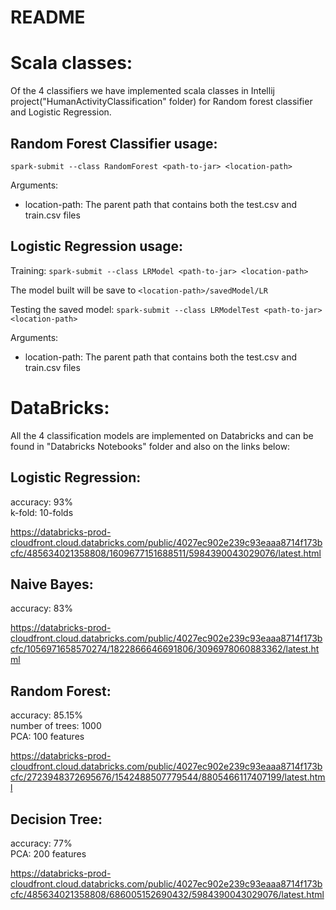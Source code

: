 README
======

Scala classes:
==============

Of the 4 classifiers we have implemented scala classes in Intellij project("HumanActivityClassification" folder) for Random forest classifier and Logistic Regression.

Random Forest Classifier usage:
-------------------------------

`spark-submit --class RandomForest <path-to-jar> <location-path>`

Arguments:
- location-path: The parent path that contains both the test.csv and train.csv files

Logistic Regression usage:
--------------------------

Training:
`spark-submit --class LRModel <path-to-jar> <location-path>`

The model built will be save to `<location-path>/savedModel/LR`

Testing the saved model:
`spark-submit --class LRModelTest <path-to-jar> <location-path>`

Arguments:
- location-path: The parent path that contains both the test.csv and train.csv files

DataBricks:
===========

All the 4 classification models are implemented on Databricks and can be found in "Databricks Notebooks" folder and also on the links below:

Logistic Regression:
--------------------
accuracy: 93% \
k-fold: 10-folds

https://databricks-prod-cloudfront.cloud.databricks.com/public/4027ec902e239c93eaaa8714f173bcfc/485634021358808/1609677151688511/5984390043029076/latest.html

Naive Bayes:
------------
accuracy: 83%

https://databricks-prod-cloudfront.cloud.databricks.com/public/4027ec902e239c93eaaa8714f173bcfc/1056971658570274/1822866646691806/3096978060883362/latest.html

Random Forest:
--------------
accuracy: 85.15% \
number of trees: 1000 \
PCA: 100 features

https://databricks-prod-cloudfront.cloud.databricks.com/public/4027ec902e239c93eaaa8714f173bcfc/2723948372695676/1542488507779544/8805466117407199/latest.html

Decision Tree:
--------------
accuracy: 77% \
PCA: 200 features

https://databricks-prod-cloudfront.cloud.databricks.com/public/4027ec902e239c93eaaa8714f173bcfc/485634021358808/686005152690432/5984390043029076/latest.html
